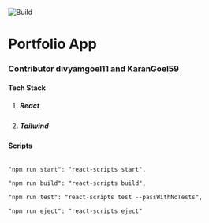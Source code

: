 ![Build](https://github.com/kg59/portfolio/actions/workflows/node.js.yml/badge.svg)

# Portfolio App

### Contributor divyamgoel11 and KaranGoel59

#### Tech Stack

1. ##### **React**
2. ##### **Tailwind**

#### Scripts

```

"npm run start": "react-scripts start",

"npm run build": "react-scripts build",

"npm run test": "react-scripts test --passWithNoTests",

"npm run eject": "react-scripts eject"

```